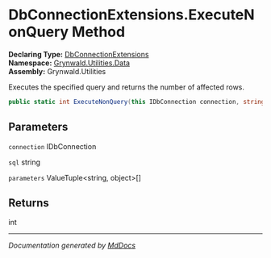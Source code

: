 ﻿<!--  
  <auto-generated>   
    The contents of this file were generated by a tool.  
    Changes to this file may be list if the file is regenerated  
  </auto-generated>   
-->

# DbConnectionExtensions.ExecuteNonQuery Method

**Declaring Type:** [DbConnectionExtensions](../index.md)  
**Namespace:** [Grynwald.Utilities.Data](../../index.md)  
**Assembly:** Grynwald.Utilities

Executes the specified query and returns the number of affected rows.

```csharp
public static int ExecuteNonQuery(this IDbConnection connection, string sql, [TupleElementNames(Mono.Cecil.CustomAttributeArgument[])]params ValueTuple<string, object>[] parameters);
```

## Parameters

`connection`  IDbConnection

`sql`  string

`parameters`  ValueTuple\<string, object\>\[\]

## Returns

int

___

*Documentation generated by [MdDocs](https://github.com/ap0llo/mddocs)*
